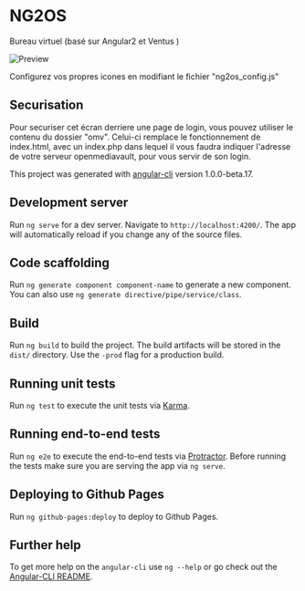 # NG2OS


Bureau virtuel (basé sur Angular2 et Ventus )

![Preview](https://github.com/TwanoO67/ng2-os/raw/master/src/assets/screenshot.png)

Configurez vos propres icones en modifiant le fichier "ng2os_config.js"


## Securisation 
Pour securiser cet écran derriere une page de login, vous pouvez utiliser le contenu du dossier "omv".
Celui-ci remplace le fonctionnement de index.html, avec un index.php dans lequel il vous faudra indiquer l'adresse de votre serveur openmediavault, pour vous servir de son login.






This project was generated with [angular-cli](https://github.com/angular/angular-cli) version 1.0.0-beta.17.

## Development server
Run `ng serve` for a dev server. Navigate to `http://localhost:4200/`. The app will automatically reload if you change any of the source files.

## Code scaffolding

Run `ng generate component component-name` to generate a new component. You can also use `ng generate directive/pipe/service/class`.

## Build

Run `ng build` to build the project. The build artifacts will be stored in the `dist/` directory. Use the `-prod` flag for a production build.

## Running unit tests

Run `ng test` to execute the unit tests via [Karma](https://karma-runner.github.io).

## Running end-to-end tests

Run `ng e2e` to execute the end-to-end tests via [Protractor](http://www.protractortest.org/).
Before running the tests make sure you are serving the app via `ng serve`.

## Deploying to Github Pages

Run `ng github-pages:deploy` to deploy to Github Pages.

## Further help

To get more help on the `angular-cli` use `ng --help` or go check out the [Angular-CLI README](https://github.com/angular/angular-cli/blob/master/README.md).

